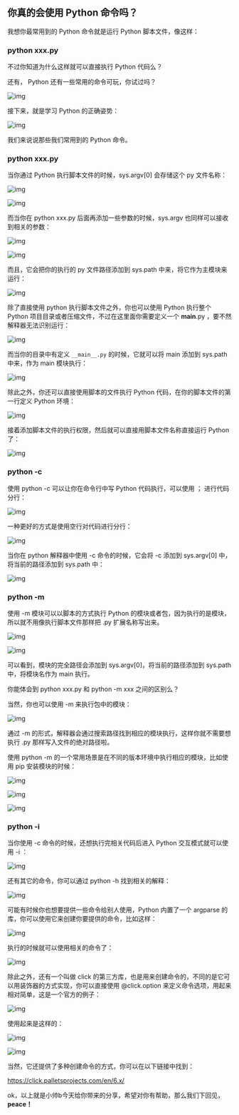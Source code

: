 ## 你真的会使用 Python 命令吗？

我想你最常用到的 Python 命令就是运行 Python 脚本文件，像这样：

### python xxx.py

不过你知道为什么这样就可以直接执行 Python 代码么？

还有， Python 还有一些常用的命令可玩，你试过吗？

![img](img/1.png)

接下来，就是学习 Python 的正确姿势：

![img](img/1.webp)

我们来说说那些我们常用到的 Python 命令。

### python xxx.py

当你通过 Python 执行脚本文件的时候，sys.argv[0] 会存储这个 py 文件名称：

![img](img/2.png)

![img](img/3.png)

而当你在 python xxx.py 后面再添加一些参数的时候，sys.argv 也同样可以接收到相关的参数：

![img](img/4.png)

![img](img/5.png)

而且，它会把你的执行的 py 文件路径添加到 sys.path 中来，将它作为主模块来运行：

![img](img/6.png)

除了直接使用 python 执行脚本文件之外，你也可以使用 Python 执行整个 Python 项目目录或者压缩文件，不过在这里面你需要定义一个 __main__.py ，要不然解释器无法识别运行：

![img](img/7.png)

而当你的目录中有定义 `__main__.py` 的时候，它就可以将 main 添加到 sys.path 中来，作为 main 模块执行：

![img](img/8.png)

除此之外，你还可以直接使用脚本的文件执行 Python 代码，在你的脚本文件的第一行定义 Python 环境：

![img](img/9.png)

接着添加脚本文件的执行权限，然后就可以直接用脚本文件名称直接运行 Python 了：

![img](img/10.png)

### python -c

使用 python -c 可以让你在命令行中写 Python 代码执行，可以使用 ； 进行代码分行：

![img](img/11.png)

一种更好的方式是使用空行对代码进行分行：

![img](img/12.png)

当你在 python 解释器中使用 -c 命令的时候，它会将 -c 添加到 sys.argv[0] 中，将当前的路径添加到 sys.path 中：

![img](img/13.png)

###  python -m

使用 -m 模块可以以脚本的方式执行 Python 的模块或者包，因为执行的是模块，所以就不用像执行脚本文件那样把 .py 扩展名称写出来。

![img](img/14.png)

![img](img/15.png)

可以看到，模块的完全路径会添加到 sys.argv[0]，将当前的路径添加到 sys.path 中，将模块名作为 main 执行。

你能体会到 python xxx.py 和 python -m xxx 之间的区别么？

当然，你也可以使用 -m 来执行包中的模块：

![img](img/16.png)

通过 -m 的形式，解释器会通过搜索路径找到相应的模块执行，这样你就不需要想执行 .py 那样写入文件的绝对路径啦。

使用 python -m 的一个常用场景是在不同的版本环境中执行相应的模块，比如使用 pip 安装模块的时候：

![img](img/17.png)

![img](img/18.png)

![img](img/19.png)

###  python -i

当你使用 -c 命令的时候，还想执行完相关代码后进入 Python 交互模式就可以使用 -i ：

![img](img/19.png)

还有其它的命令，你可以通过 python -h 找到相关的解释：

![img](img/21.png)

可能有时候你也想要提供一些命令给别人使用，Python 内置了一个 argparse 的库，你可以使用它来创建你要提供的命令，比如这样：

![img](img/22.png)

执行的时候就可以使用相关的命令了：

![img](img/23.png)

除此之外，还有一个叫做 click 的第三方库，也是用来创建命令的，不同的是它可以用装饰器的方式实现，你可以直接使用 @click.option 来定义命令选项，用起来相对简单，这是一个官方的例子：

![img](img/24.png)

使用起来是这样的：

![img](img/25.png)

![img](img/26.png)

当然，它还提供了多种创建命令的方式，你可以在以下链接中找到：

https://click.palletsprojects.com/en/6.x/

ok，以上就是小帅b今天给你带来的分享，希望对你有帮助，那么我们下回见，**peace！**
